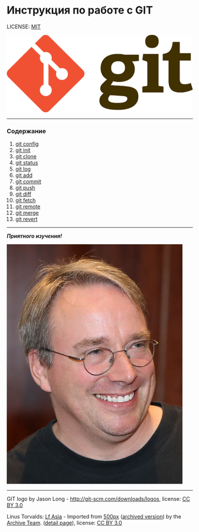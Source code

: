 Инструкция по работе с GIT
===


LICENSE: [MIT](./license.md)

![git-logo][1]

[1]: ./assets/git-logo.png

***

### Содержание
1. [git config](./config.md)
2. [git init](./init.md)
3. [git clone](./clone.md)
4. [git status](./status.md)
5. [git log](./log.md)
6. [git add](./add.md)
7. [git commit](./commit.md)
8. [git push](./push.md)
9. [git diff](./diff.md)
10. [git fetch](./fetch.md)
11. [git remote](./remote.md)
12. [git merge](./merge.md)
13. [git revert](./revert.md)

***

***Приятного изучения!***

![Linus Torvalds][2]
___
GIT logo by Jason Long - http://git-scm.com/downloads/logos, license: [CC BY 3.0][3]

 Linus Torvalds: [Lf Asia][4] - Imported from [500px][5] ([archived version][6]) by the  [Archive Team][7]. ([detail page][8]), license: [CC BY 3.0][3]


 [2]: ./assets/Linus%20Torvalds.jpeg
 [3]: https://creativecommons.org/licenses/by/3.0/
 [4]: https://500px.com/p/lfasia?view=photos
 [5]: https://500px.com/photo/263682303/LC3-2018-by-LF-Asia/
 [6]: https://web.archive.org/web/20180630024748id_/https://drscdn.500px.org/photo/263682303/m%3D2048/v2?webp=true&sig=164483204d3eeebfabe8f6e3ec744e46d9638d44e3e5a1b0f707bc7c3c827814
 [7]: https://wiki.archiveteam.org/index.php?title=500px
 [8]: https://import-500px.toolforge.org/photo/263682303